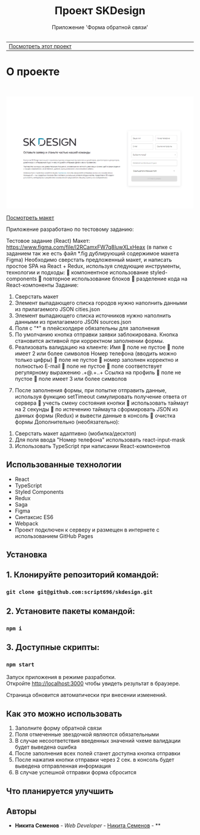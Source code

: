 <br/>

  <h1 align="center">Проект SKDesign</h3>

  <p align="center">
    Приложение 'Форма обратной связи'
    <br/>
    <br/>
   
  </p>


<table >
  <tr >
    <td width="33%">
      <a align="center" href="https://script696.github.io/skdesign/" target="_blank">Посмотреть этот проект</a>
    </td>
  </tr>
</table>

# О проекте
<p >
    <br/>
</p>

![Screen Shot](https://github.com/script696/skdesign/blob/master/src/assets/images/ghpages-img.png)

<a align="center" href="https://www.figma.com/file/I2RCamxFW7q8luwXLxHeax" target="_blank">Посмотреть макет</a>

Приложение разработано по тестовому заданию:

Тестовое задание (React) 
Макет: https://www.figma.com/file/I2RCamxFW7q8luwXLxHeax (в папке с заданием так же есть файл 
*.fig дублирующий содержимое макета Figma) 
Необходимо сверстать предложенный макет, и написать простое SPA на React + Redux, используя 
следующие инструменты, технологии и подходы: 
 компонентное использование styled-components 
 повторное использование блоков 
 разделение кода на React-компоненты 
Задание: 
1. Сверстать макет 
2. Элемент выпадающего списка городов нужно наполнить данными из прилагаемого JSON 
cities.json 
3. Элемент выпадающего списка источников нужно наполнить данными из прилагаемого 
JSON sources.json 
4. Поля с "*" в плейсхолдере обязательны для заполнения 
5. По умолчанию кнопка отправки заявки заблокирована. Кнопка становится активной при 
корректном заполнении формы. 
6. Реализовать валидацию на клиенте: 
 Имя 
 поле не пустое 
 поле имеет 2 или более символов 
 Номер телефона (вводить можно только цифры) 
 поле не пустое 
 номер заполнен корректно и полностью 
 E-mail 
 поле не пустое 
 поле соответствует регулярному выражению .+@.+\..+ 
 Ссылка на профиль 
 поле не пустое 
 поле имеет 3 или более символов 
7) После заполнения формы, при попытке отправить данные, используя функцию setTimeout 
симулировать получение ответа от сервера 
 учесть смену состояния кнопки 
 использовать таймаут на 2 секунды 
 по истечению таймаута сформировать JSON из данных формы (Redux) и вывести данные в 
консоль 
 очистка формы 
Дополнительно (необязательно): 
1. Сверстать макет адаптивно (мобилка/десктоп) 
2. Для поля ввода "Номер телефона" использовать react-input-mask 
3. Использовать TypeScript при написании React-компонентов


## Использованные технологии

- React 
- TypeScript
- Styled Components 
- Redux 
- Saga
- Figma
- Синтаксис ES6
- Webpack
- Проект подключен к серверу и размещен в интернете с использованием GitHub Pages

## Установка

## 1. Клонируйте репозиторий командой:

### `git clone git@github.com:script696/skdesign.git`

## 2. Установите пакеты командой:

### `npm i`

## 3. Доступные скрипты:

### `npm start`

Запуск приложения в режиме разработки.\
Откройте [http://localhost:3000](http://localhost:3000) чтобы увидеть результат в браузере.

Страница обновится автоматически при внесении изменений.


## Как это можно использовать

1. Заполните форму обратной связи
2. Поля отмеченные звездочкой являются обязательными
3. В случае несоответствия введенных значений чхеме валидации будет выведена ошибка
4. После заполнения всех полей станет доступна кнопка отправки
5. После нажатия кнопки отправки через 2 сек. в консоль будет выведена отправленная информация
6. В случае успешной отправки форма сбросится
## Что планируется улучшить



## Авторы

* **Никита Семенов** - *Web Developer* - [Никита Семенов](http://niksemenov.ru/) - **



